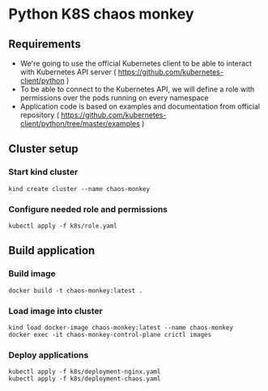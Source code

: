 Python K8S chaos monkey
=======================

## Requirements

- We're going to use the official Kubernetes client to be able to interact with Kubernetes API server ( https://github.com/kubernetes-client/python )
- To be able to connect to the Kubernetes API, we will define a role with permissions over the pods running on every namespace
- Application code is based on examples and documentation from official repository ( https://github.com/kubernetes-client/python/tree/master/examples )

## Cluster setup

### Start kind cluster
```
kind create cluster --name chaos-monkey
```

### Configure needed role and permissions
```
kubectl apply -f k8s/role.yaml
```

## Build application

### Build image
```
docker build -t chaos-monkey:latest .
```

### Load image into cluster
```
kind load docker-image chaos-monkey:latest --name chaos-monkey
docker exec -it chaos-monkey-control-plane crictl images
```

### Deploy applications
```
kubectl apply -f k8s/deployment-nginx.yaml
kubectl apply -f k8s/deployment-chaos.yaml
```
